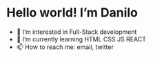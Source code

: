# Hello world! I’m Danilo

- 👀 I’m interested in Full-Stack development
- 🌱 I’m currently learning HTML CSS JS REACT
- 📫 How to reach me: email, twitter
